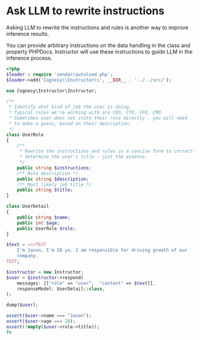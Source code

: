 # Ask LLM to rewrite instructions

Asking LLM to rewrite the instructions and rules is another way to improve
inference results.

You can provide arbitrary instructions on the data handling in the class
and property PHPDocs. Instructor will use these instructions to guide LLM
in the inference process.

```php
<?php
$loader = require 'vendor/autoload.php';
$loader->add('Cognesy\\Instructor\\', __DIR__ . '../../src/');

use Cognesy\Instructor\Instructor;

/**
 * Identify what kind of job the user is doing.
 * Typical roles we're working with are CEO, CTO, CFO, CMO.
 * Sometimes user does not state their role directly - you will need
 * to make a guess, based on their description.
 */
class UserRole
{
    /**
     * Rewrite the instructions and rules in a concise form to correctly
     * determine the user's title - just the essence.
     */
    public string $instructions;
    /** Role description */
    public string $description;
    /** Most likely job title */
    public string $title;
}

class UserDetail
{
    public string $name;
    public int $age;
    public UserRole $role;
}

$text = <<<TEXT
    I'm Jason, I'm 28 yo. I am responsible for driving growth of our
    company.
TEXT;

$instructor = new Instructor;
$user = $instructor->respond(
    messages: [["role" => "user",  "content" => $text]],
    responseModel: UserDetail::class,
);

dump($user);

assert($user->name === "Jason");
assert($user->age === 28);
assert(!empty($user->role->title));
?>
```


